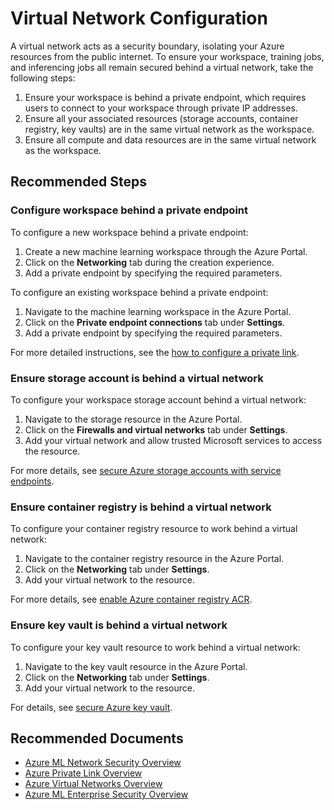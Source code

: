 <properties
  pagetitle="Virtual Network Configuration"
  service="microsoft.machinelearning"
  resource="machinelearning"
  ms.author="johwu"
  selfhelptype="Generic"
  supporttopicids="32740868"
  resourcetags=""
  productpesids="16644"
  cloudenvironments="public,fairfax,mooncake,usnat,ussec"
  articleid="microsoft.machinelearning.enterprisesecurity.virtualnetwork"
  ownershipid="AzureML_AzureMachineLearningServices" />
# Virtual Network Configuration

A virtual network acts as a security boundary, isolating your Azure resources from the public internet. To ensure your workspace, training jobs, and inferencing jobs all remain secured behind a virtual network, take the following steps:

1. Ensure your workspace is behind a private endpoint, which requires users to connect to your workspace through private IP addresses.
2. Ensure all your associated resources (storage accounts, container registry, key vaults) are in the same virtual network as the workspace.
3. Ensure all compute and data resources are in the same virtual network as the workspace.

## **Recommended Steps**

### **Configure workspace behind a private endpoint**

To configure a new workspace behind a private endpoint:

1. Create a new machine learning workspace through the Azure Portal.
2. Click on the **Networking** tab during the creation experience.
3. Add a private endpoint by specifying the required parameters.

To configure an existing workspace behind a private endpoint:

1. Navigate to the machine learning workspace in the Azure Portal.
2. Click on the **Private endpoint connections** tab under **Settings**.
3. Add a private endpoint by specifying the required parameters.

For more detailed instructions, see the [how to configure a private link](https://docs.microsoft.com/azure/machine-learning/how-to-configure-private-link).

### **Ensure storage account is behind a virtual network**

To configure your workspace storage account behind a virtual network:

1. Navigate to the storage resource in the Azure Portal.
2. Click on the **Firewalls and virtual networks** tab under **Settings**.
3. Add your virtual network and allow trusted Microsoft services to access the resource.

For more details, see [secure Azure storage accounts with service endpoints](https://docs.microsoft.com/azure/machine-learning/how-to-secure-workspace-vnet#secure-azure-storage-accounts-with-service-endpoints).

### **Ensure container registry is behind a virtual network**

To configure your container registry resource to work behind a virtual network:

1. Navigate to the container registry resource in the Azure Portal.
2. Click on the **Networking** tab under **Settings**.
3. Add your virtual network to the resource.

For more details, see [enable Azure container registry ACR](https://docs.microsoft.com/azure/machine-learning/how-to-secure-workspace-vnet#enable-azure-container-registry-acr).

### **Ensure key vault is behind a virtual network**

To configure your key vault resource to work behind a virtual network:

1. Navigate to the key vault resource in the Azure Portal.
2. Click on the **Networking** tab under **Settings**.
3. Add your virtual network to the resource.

For details, see [secure Azure key vault](https://docs.microsoft.com/azure/machine-learning/how-to-secure-workspace-vnet#secure-azure-key-vault).

## **Recommended Documents**

* [Azure ML Network Security Overview](https://docs.microsoft.com/azure/machine-learning/how-to-network-security-overview)
* [Azure Private Link Overview](https://docs.microsoft.com/azure/private-link/private-link-overview)
* [Azure Virtual Networks Overview](https://docs.microsoft.com/azure/virtual-network/virtual-networks-overview)
* [Azure ML Enterprise Security Overview](https://docs.microsoft.com/azure/machine-learning/concept-enterprise-security)
